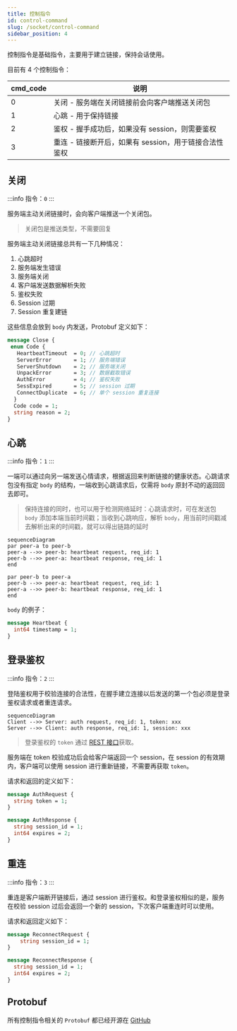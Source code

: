 ```yaml
---
title: 控制指令
id: control-command
slug: /socket/control-command
sidebar_position: 4
---
```


控制指令是基础指令，主要用于建立链接，保持会话使用。

目前有 4 个控制指令：

| cmd_code | 说明                                                  |
| -------- | ----------------------------------------------------- |
| 0        | 关闭 - 服务端在关闭链接前会向客户端推送关闭包         |
| 1        | 心跳 - 用于保持链接                                   |
| 2        | 鉴权 - 握手成功后，如果没有 session，则需要鉴权       |
| 3        | 重连 - 链接断开后，如果有 session，用于链接合法性鉴权 |

## 关闭

:::info
指令：`0`
:::

服务端主动关闭链接时，会向客户端推送一个关闭包。

> 关闭包是推送类型，不需要回复

服务端主动关闭链接总共有一下几种情况：

1. 心跳超时
2. 服务端发生错误
3. 服务端关闭
4. 客户端发送数据解析失败
5. 鉴权失败
6. Session 过期
7. Session 重复建链

这些信息会放到 `body` 内发送，Protobuf 定义如下：

```protobuf
message Close {
 enum Code {
   HeartbeatTimeout  = 0; // 心跳超时
   ServerError       = 1; // 服务端错误
   ServerShutdown    = 2; // 服务端关闭
   UnpackError       = 3; // 数据截取错误
   AuthError         = 4; // 鉴权失败
   SessExpired       = 5; // session 过期
   ConnectDuplicate  = 6; // 单个 session 重复连接
  }
  Code code = 1;
  string reason = 2;
}
```

## 心跳

:::info
指令：`1`
:::

一端可以通过向另一端发送心情请求，根据返回来判断链接的健康状态。心跳请求包没有指定 `body` 的结构，一端收到心跳请求后，仅需将 `body` 原封不动的返回回去即可。

> 保持连接的同时，也可以用于检测网络延时：心跳请求时，可在发送包 `body` 添加本端当前时间戳；当收到心跳响应，解析 `body`，用当前时间戳减去解析出来的时间戳，就可以得出链路的延时

```mermaid
sequenceDiagram
par peer-a to peer-b
peer-a -->> peer-b: heartbeat request, req_id: 1
peer-b -->> peer-a: heartbeat response, req_id: 1
end

par peer-b to peer-a
peer-b -->> peer-a: heartbeat request, req_id: 1
peer-a -->> peer-b: heartbeat response, req_id: 1
end
```

`body` 的例子：

```protobuf
message Heartbeat {
  int64 timestamp = 1;
}
```

## 登录鉴权

:::info
指令：`2`
:::

登陆鉴权用于校验连接的合法性，在握手建立连接以后发送的第一个包必须是登录鉴权请求或者重连请求。

```mermaid
sequenceDiagram
Client -->> Server: auth request, req_id: 1, token: xxx
Server -->> Client: auth response, req_id: 1, session: xxx

```

> 登录鉴权的 `token` 通过 [REST 接口](./socket-otp-api.md)获取。

服务端在 token 校验成功后会给客户端返回一个 session，在 session 的有效期内，客户端可以使用 session 进行重新链接，不需要再获取 `token`。

请求和返回的定义如下：

```protobuf
message AuthRequest {
  string token = 1;
}

message AuthResponse {
  string session_id = 1;
  int64 expires = 2;
}
```

## 重连

:::info
指令：`3`
:::

重连是客户端断开链接后，通过 session 进行鉴权。和登录鉴权相似的是，服务在校验 session 过后会返回一个新的 session，下次客户端重连时可以使用。

请求和返回定义如下：

```protobuf
message ReconnectRequest {
    string session_id = 1;
}

message ReconnectResponse {
  string session_id = 1;
  int64 expires = 2;
}
```

## Protobuf

所有控制指令相关的 `Protobuf` 都已经开源在 [GitHub](https://github.com/longbridgeapp/openapi-protobufs/blob/main/control/control.proto)
